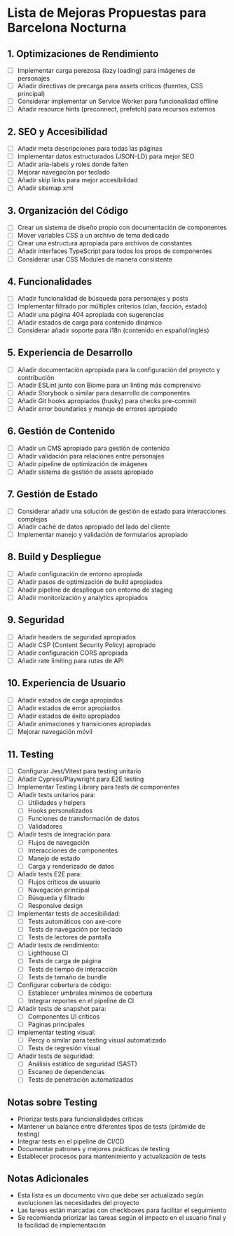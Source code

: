 # Lista de Mejoras Propuestas para Barcelona Nocturna

## 1. Optimizaciones de Rendimiento
- [ ] Implementar carga perezosa (lazy loading) para imágenes de personajes
- [ ] Añadir directivas de precarga para assets críticos (fuentes, CSS principal)
- [ ] Considerar implementar un Service Worker para funcionalidad offline
- [ ] Añadir resource hints (preconnect, prefetch) para recursos externos

## 2. SEO y Accesibilidad
- [ ] Añadir meta descripciones para todas las páginas
- [ ] Implementar datos estructurados (JSON-LD) para mejor SEO
- [ ] Añadir aria-labels y roles donde falten
- [ ] Mejorar navegación por teclado
- [ ] Añadir skip links para mejor accesibilidad
- [ ] Añadir sitemap.xml

## 3. Organización del Código
- [ ] Crear un sistema de diseño propio con documentación de componentes
- [ ] Mover variables CSS a un archivo de tema dedicado
- [ ] Crear una estructura apropiada para archivos de constantes
- [ ] Añadir interfaces TypeScript para todos los props de componentes
- [ ] Considerar usar CSS Modules de manera consistente

## 4. Funcionalidades
- [ ] Añadir funcionalidad de búsqueda para personajes y posts
- [ ] Implementar filtrado por múltiples criterios (clan, facción, estado)
- [ ] Añadir una página 404 apropiada con sugerencias
- [ ] Añadir estados de carga para contenido dinámico
- [ ] Considerar añadir soporte para i18n (contenido en español/inglés)

## 5. Experiencia de Desarrollo
- [ ] Añadir documentación apropiada para la configuración del proyecto y contribución
- [ ] Añadir ESLint junto con Biome para un linting más comprensivo
- [ ] Añadir Storybook o similar para desarrollo de componentes
- [ ] Añadir Git hooks apropiados (husky) para checks pre-commit
- [ ] Añadir error boundaries y manejo de errores apropiado

## 6. Gestión de Contenido
- [ ] Añadir un CMS apropiado para gestión de contenido
- [ ] Añadir validación para relaciones entre personajes
- [ ] Añadir pipeline de optimización de imágenes
- [ ] Añadir sistema de gestión de assets apropiado

## 7. Gestión de Estado
- [ ] Considerar añadir una solución de gestión de estado para interacciones complejas
- [ ] Añadir caché de datos apropiado del lado del cliente
- [ ] Implementar manejo y validación de formularios apropiado

## 8. Build y Despliegue
- [ ] Añadir configuración de entorno apropiada
- [ ] Añadir pasos de optimización de build apropiados
- [ ] Añadir pipeline de despliegue con entorno de staging
- [ ] Añadir monitorización y analytics apropiados

## 9. Seguridad
- [ ] Añadir headers de seguridad apropiados
- [ ] Añadir CSP (Content Security Policy) apropiado
- [ ] Añadir configuración CORS apropiada
- [ ] Añadir rate limiting para rutas de API

## 10. Experiencia de Usuario
- [ ] Añadir estados de carga apropiados
- [ ] Añadir estados de error apropiados
- [ ] Añadir estados de éxito apropiados
- [ ] Añadir animaciones y transiciones apropiadas
- [ ] Mejorar navegación móvil

## 11. Testing
- [ ] Configurar Jest/Vitest para testing unitario
- [ ] Añadir Cypress/Playwright para E2E testing
- [ ] Implementar Testing Library para tests de componentes
- [ ] Añadir tests unitarios para:
  - [ ] Utilidades y helpers
  - [ ] Hooks personalizados
  - [ ] Funciones de transformación de datos
  - [ ] Validadores
- [ ] Añadir tests de integración para:
  - [ ] Flujos de navegación
  - [ ] Interacciones de componentes
  - [ ] Manejo de estado
  - [ ] Carga y renderizado de datos
- [ ] Añadir tests E2E para:
  - [ ] Flujos críticos de usuario
  - [ ] Navegación principal
  - [ ] Búsqueda y filtrado
  - [ ] Responsive design
- [ ] Implementar tests de accesibilidad:
  - [ ] Tests automáticos con axe-core
  - [ ] Tests de navegación por teclado
  - [ ] Tests de lectores de pantalla
- [ ] Añadir tests de rendimiento:
  - [ ] Lighthouse CI
  - [ ] Tests de carga de página
  - [ ] Tests de tiempo de interacción
  - [ ] Tests de tamaño de bundle
- [ ] Configurar cobertura de código:
  - [ ] Establecer umbrales mínimos de cobertura
  - [ ] Integrar reportes en el pipeline de CI
- [ ] Añadir tests de snapshot para:
  - [ ] Componentes UI críticos
  - [ ] Páginas principales
- [ ] Implementar testing visual:
  - [ ] Percy o similar para testing visual automatizado
  - [ ] Tests de regresión visual
- [ ] Añadir tests de seguridad:
  - [ ] Análisis estático de seguridad (SAST)
  - [ ] Escaneo de dependencias
  - [ ] Tests de penetración automatizados

## Notas sobre Testing
- Priorizar tests para funcionalidades críticas
- Mantener un balance entre diferentes tipos de tests (pirámide de testing)
- Integrar tests en el pipeline de CI/CD
- Documentar patrones y mejores prácticas de testing
- Establecer procesos para mantenimiento y actualización de tests

## Notas Adicionales
- Esta lista es un documento vivo que debe ser actualizado según evolucionen las necesidades del proyecto
- Las tareas están marcadas con checkboxes para facilitar el seguimiento
- Se recomienda priorizar las tareas según el impacto en el usuario final y la facilidad de implementación
